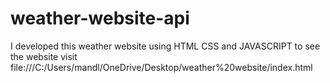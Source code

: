 # weather-website-api
I developed this weather website using HTML CSS  and JAVASCRIPT to see the website visit file:///C:/Users/mandl/OneDrive/Desktop/weather%20website/index.html
